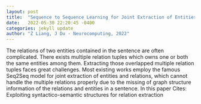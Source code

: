 ```yaml
---
layout: post
title:  "Sequence to Sequence Learning for Joint Extraction of Entities and Relations"
date:   2022-05-30 22:20:45 -0400
categories: jekyll update
author: "Z Liang, J Du - Neurocomputing, 2022"
---
```

The relations of two entities contained in the sentence are often complicated. There exists multiple relation tuples which owns one or both the same entities among them. Extracting those overlapped multiple relation tuples faces great challenges. Most existing works employ the famous Seq2Seq model for joint extraction of entities and relations, which cannot handle the multiple relations properly due to the missing of graph structure information of the relations and entities in a sentence. In this paper  Cites: Exploiting syntactico-semantic structures for relation extraction